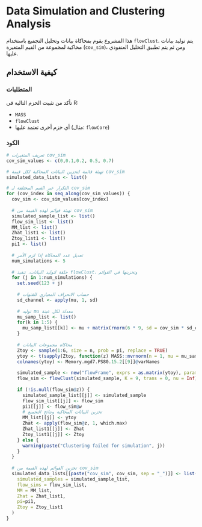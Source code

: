 # Data Simulation and Clustering Analysis

هذا المشروع يقوم بمحاكاة بيانات وتحليل التجميع باستخدام `flowClust`. يتم توليد بيانات محاكية لمجموعة من القيم المتغيرة (`cov_sim`)، ومن ثم يتم تطبيق التحليل العنقودي عليها.

## كيفية الاستخدام

### المتطلبات

تأكد من تثبيت الحزم التالية في R:
- `MASS`
- `flowClust`
- أي حزم أخرى تعتمد عليها (مثال: `flowCore`)

### الكود

```R
# تعريف المتغيرات cov_sim
cov_sim_values <- c(0,0.1,0.2, 0.5, 0.7)

# تهيئة قائمة لتخزين البيانات المحاكية لكل قيمة cov_sim
simulated_data_lists <- list()

# التكرار عبر القيم المختلفة لـ cov_sim
for (cov_index in seq_along(cov_sim_values)) {
  cov_sim <- cov_sim_values[cov_index]
  
  # تهيئة قوائم لهذه القيمة من cov_sim
  simulated_sample_list <- list()
  flow_sim_list <- list()
  MM_list <- list()
  Zhat_list1 <- list()
  Ztoy_list1 <- list()
  pi1 <- list()
  
  # تعديل عدد المحاكاة إذا لزم الأمر
  num_simulations <- 5
  
  # حلقة لتوليد البيانات، تنفيذ flowClust، وتخزينها في القوائم
  for (j in 1:num_simulations) {
    set.seed(123 + j)
    
    # حساب الانحراف المعياري للقنوات
    sd_channel <- apply(mu, 1, sd)
    
    # توليد mu معدلة لكل عينة
    mu_samp_list <- list()
    for(k in 1:5) {
      mu_samp_list[[k]] <- mu + matrix(rnorm(6 * 9, sd = cov_sim * sd_channel), nrow = 6, ncol = 9)
    }
    
    # محاكاة مجموعات البيانات
    Ztoy <- sample(1:G, size = n, prob = pi, replace = TRUE)
    ytoy <- t(sapply(Ztoy, function(z) MASS::mvrnorm(n = 1, mu = mu_samp_list[[j]][, z], Sigma = sigma[, , z])))
    colnames(ytoy) <- Memory.mgd7.PS80.15.2[[9]]@varNames
    
    simulated_sample <- new("flowFrame", exprs = as.matrix(ytoy), parameters = parameters(Memory.mgd7.PS80.15.S1$lymphocyte))
    flow_sim <- flowClust(simulated_sample, K = 9, trans = 0, nu = Inf)
    
    if (!is.null(flow_sim@z)) {
      simulated_sample_list[[j]] <- simulated_sample
      flow_sim_list[[j]] <- flow_sim
      pi1[[j]] <- flow_sim@w
      # تخزين البيانات المحاكية ونتائج التجميع
      MM_list[[j]] <- ytoy
      Zhat <- apply(flow_sim@z, 1, which.max)
      Zhat_list1[[j]] <- Zhat
      Ztoy_list1[[j]] <- Ztoy
    } else {
      warning(paste("Clustering failed for simulation", j))
    }
  }
  
  # تخزين القوائم لهذه القيمة من cov_sim
  simulated_data_lists[[paste("cov_sim", cov_sim, sep = "_")]] <- list(
    simulated_samples = simulated_sample_list, 
    flow_sims = flow_sim_list, 
    MM = MM_list, 
    Zhat = Zhat_list1,
    pi=pi1,
    Ztoy = Ztoy_list1
  )
}
